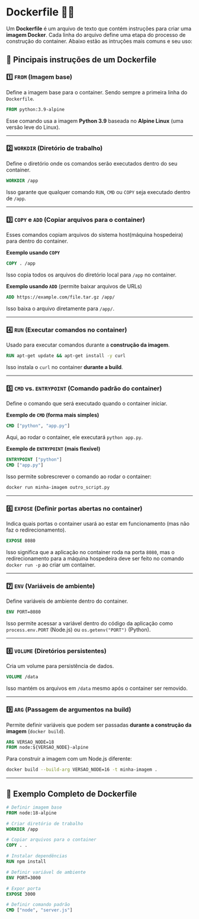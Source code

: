 # Dockerfile 📄🐋

Um **Dockerfile** é um arquivo de texto que contém instruções para criar uma **imagem Docker**. Cada linha do arquivo define uma etapa do processo de construção do container. Abaixo estão as intruções mais comuns e seu uso:

## 📌 Pincipais instruções de um Dockerfile

### 1️⃣ `FROM` (Imagem base)
Define a imagem base para o container. Sendo sempre a primeira linha do `Dockerfile`.

```Dockerfile
FROM python:3.9-alpine
```
Esse comando usa a imagem **Python 3.9** baseada no **Alpine Linux** (uma versão leve do Linux).

---

### 2️⃣ `WORKDIR` (Diretório de trabalho)
Define o diretório onde os comandos serão executados dentro do seu container.

```Dockerfile
WORKDIR /app
```
Isso garante que qualquer comando `RUN`, `CMD` ou `COPY` seja executado dentro de `/app`.

---

### 3️⃣ `COPY` e `ADD` (Copiar arquivos para o container)
Esses comandos copiam arquivos do sistema host(máquina hospedeira) para dentro do container.

**Exemplo usando `COPY`**
```Dockerfile
COPY . /app
```
Isso copia todos os arquivos do diretório local para `/app` no container.

**Exemplo usando `ADD`** (permite baixar arquivos de URLs)
```Dockerfile
ADD https://example.com/file.tar.gz /app/
```
Isso baixa o arquivo diretamente para `/app/`.

---

### 4️⃣ `RUN` (Executar comandos no container)
Usado para executar comandos durante a **construção da imagem**.

```Dockerfile
RUN apt-get update && apt-get install -y curl
```
Isso instala o `curl` no container **durante a build**.

---

### 5️⃣ `CMD` vs. `ENTRYPOINT` (Comando padrão do container)
Define o comando que será executado quando o container iniciar.

**Exemplo de `CMD` (forma mais simples)**
```Dockerfile
CMD ["python", "app.py"]
```
Aqui, ao rodar o container, ele executará `python app.py`.

**Exemplo de `ENTRYPOINT` (mais flexível)**
```Dockerfile
ENTRYPOINT ["python"]
CMD ["app.py"]
```
Isso permite sobrescrever o comando ao rodar o container:

```sh
docker run minha-imagem outro_script.py
```

---

### 6️⃣ `EXPOSE` (Definir portas abertas no container)
Indica quais portas o container usará ao estar em funcionamento (mas não faz o redirecionamento).

```Dockerfile
EXPOSE 8080
```
Isso significa que a aplicação no container roda na porta `8080`, mas o redirecionamento para a máquina hospedeira deve ser feito no comando `docker run -p` ao criar um container.

---

### 7️⃣ `ENV` (Variáveis de ambiente)
Define variáveis de ambiente dentro do container.

```Dockerfile
ENV PORT=8080
```
Isso permite acessar a variável dentro do código da aplicação como `process.env.PORT` (Node.js) ou `os.getenv("PORT")` (Python).

---

### 8️⃣ `VOLUME` (Diretórios persistentes)
Cria um volume para persistência de dados.

```Dockerfile
VOLUME /data
```
Isso mantém os arquivos em `/data` mesmo após o container ser removido.

---

### 9️⃣ `ARG` (Passagem de argumentos na build)
Permite definir variáveis que podem ser passadas **durante a construção da imagem** (`docker build`).

```Dockerfile
ARG VERSAO_NODE=18
FROM node:${VERSAO_NODE}-alpine
```
Para construir a imagem com um Node.js diferente:
```sh
docker build --build-arg VERSAO_NODE=16 -t minha-imagem .
```

---

## 🎯 Exemplo Completo de Dockerfile
```Dockerfile
# Definir imagem base
FROM node:18-alpine

# Criar diretório de trabalho
WORKDIR /app

# Copiar arquivos para o container
COPY . .

# Instalar dependências
RUN npm install

# Definir variável de ambiente
ENV PORT=3000

# Expor porta
EXPOSE 3000

# Definir comando padrão
CMD ["node", "server.js"]